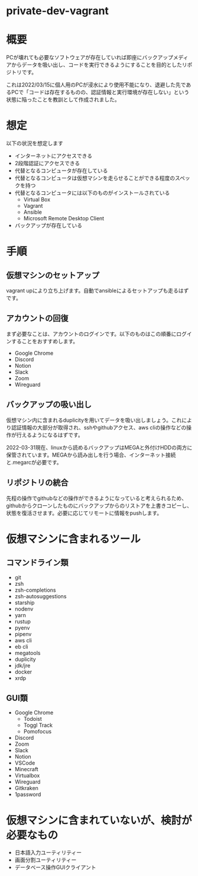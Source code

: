 # private-dev-vagrant

# 概要

PCが壊れても必要なソフトウェアが存在していれば即座にバックアップメディアからデータを吸い出し、コードを実行できるようにすることを目的としたリポジトリです。

これは2022/03/15に個人用のPCが浸水により使用不能になり、退避した先であるPCで「コードは存在するものの、認証情報と実行環境が存在しない」という状態に陥ったことを教訓として作成されました。

# 想定

以下の状況を想定します

- インターネットにアクセスできる
- 2段階認証にアクセスできる
- 代替となるコンピュータが存在している
- 代替となるコンピュータは仮想マシンを走らせることができる程度のスペックを持つ
- 代替となるコンピュータには以下のものがインストールされている
  - Virtual Box
  - Vagrant
  - Ansible
  - Microsoft Remote Desktop Client
- バックアップが存在している

# 手順

## 仮想マシンのセットアップ

vagrant upにより立ち上げます。自動でansibleによるセットアップも走るはずです。

## アカウントの回復

まず必要なことは、アカウントのログインです。以下のものはこの順番にログインすることをおすすめします。

- Google Chrome
- Discord
- Notion
- Slack
- Zoom
- Wireguard

## バックアップの吸い出し

仮想マシン内に含まれるduplicityを用いてデータを吸い出しましょう。これにより認証情報の大部分が取得され、sshやgithubアクセス、aws cliの操作などの操作が行えるようになるはずです。

2022-03-31現在、linuxから読めるバックアップはMEGAと外付けHDDの両方に保管されています。MEGAから読み出しを行う場合、インターネット接続と.megarcが必要です。

## リポジトリの統合

先程の操作でgithubなどの操作ができるようになっていると考えられるため、githubからクローンしたものにバックアップからのリストアを上書きコピーし、状態を復活させます。必要に応じてリモートに情報をpushします。

# 仮想マシンに含まれるツール

## コマンドライン類

- git
- zsh
- zsh-completions
- zsh-autosuggestions
- starship
- nodenv
- yarn
- rustup
- pyenv
- pipenv
- aws cli
- eb cli
- megatools
- duplicity
- jdk/jre
- docker
- xrdp

## GUI類

- Google Chrome
  - Todoist
  - Toggl Track
  - Pomofocus
- Discord
- Zoom
- Slack
- Notion
- VSCode
- Minecraft
- Virtualbox
- Wireguard
- Gitkraken
- 1password

# 仮想マシンに含まれていないが、検討が必要なもの

- 日本語入力ユーティリティー
- 画面分割ユーティリティー
- データベース操作GUIクライアント